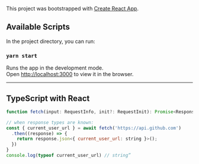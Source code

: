 This project was bootstrapped with [Create React App](https://github.com/facebook/create-react-app).

## Available Scripts

In the project directory, you can run:

### `yarn start`

Runs the app in the development mode.<br />
Open [http://localhost:3000](http://localhost:3000) to view it in the browser.

---

## TypeScript with React

```javascript
function fetch(input: RequestInfo, init?: RequestInit): Promise<Response>;

// when response types are known:
const { current_user_url } = await fetch('https://api.github.com')
  .then((response) => {
    return response.json<{ current_user_url: string }>();
  })
}
console.log(typeof current_user_url) // string”
```

